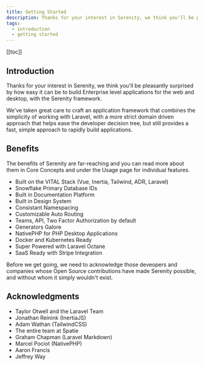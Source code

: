 ```yaml
---
title: Getting Started
description: Thanks for your interest in Serenity, we think you'll be pleasantly surprised by how easy it can be to build Enterprise level applications for the web and desktop with the Serenity framework.
tags:
  - introduction
  - getting started
---
```


[[toc]]

## Introduction

Thanks for your interest in Serenity, we think you'll be pleasantly surprised by how easy it can be to build Enterprise level applications for the web and desktop, with the Serenity framework.

We've taken great care to craft an application framework that combines the simplicity of working with Laravel, with a more strict domain driven approach that helps ease the developer decision tree, but still provides a fast, simple approach to rapidly build applications.

## Benefits

The benefits of Serenity are far-reaching and you can read more about them in Core Concepts and under the Usage page for individual features.

- Built on the VITAL Stack (Vue, Inertia, Tailwind, ADR, Laravel)
- Snowflake Primary Database IDs
- Built in Documentation Platform
- Built in Design System
- Consistant Namespacing
- Customizable Auto Routing
- Teams, API, Two Factor Authorization by default
- Generators Galore
- NativePHP for PHP Desktop Applications
- Docker and Kubernetes Ready
- Super Powered with Laravel Octane
- SaaS Ready with Stripe Integration

Before we get going, we need to acknowledge those deveopers and companies whose Open Source contributions have made Serenity possible, and without whom it simply wouldn't exist.

## Acknowledgments

- Taylor Otwell and the Laravel Team
- Jonathan Reinink (InertiaJS)
- Adam Wathan (TailwindCSS)
- The entire team at Spatie
- Graham Chapman (Laravel Markdown)
- Marcel Pociot (NativePHP)
- Aaron Francis
- Jeffrey Way
